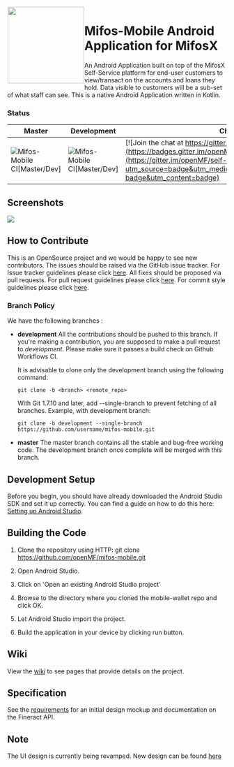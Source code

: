 <img height='175' src="https://user-images.githubusercontent.com/37406965/51083189-d5dc3a80-173b-11e9-8ca0-28015e0893ac.png" align="left" hspace="1" vspace="1">

# Mifos-Mobile Android Application for MifosX

An Android Application built on top of the MifosX Self-Service platform for end-user customers to view/transact on the accounts and loans they hold. Data visible to customers will be a sub-set of what staff can see. This is a native Android Application written in Kotlin.

### Status

| Master | Development | Chat |
|------------|-----------------|-----------------|
| ![Mifos-Mobile CI[Master/Dev]](https://github.com/openMF/mifos-mobile/workflows/Mifos-Mobile%20CI%5BMaster/Dev%5D/badge.svg?branch=master) | ![Mifos-Mobile CI[Master/Dev]](https://github.com/openMF/mifos-mobile/workflows/Mifos-Mobile%20CI%5BMaster/Dev%5D/badge.svg?branch=development) |[![Join the chat at https://gitter.im/openMF/self-service-app](https://badges.gitter.im/openMF/self-service-app.svg)](https://gitter.im/openMF/self-service-app?utm_source=badge&utm_medium=badge&utm_campaign=pr-badge&utm_content=badge)|

## Screenshots

<p>
  <img src="https://user-images.githubusercontent.com/24931732/48102172-b0ccc800-e1de-11e8-9fb9-17c41234636e.png" />
</p>

## How to Contribute

This is an OpenSource project and we would be happy to see new contributors. The issues should be raised via the GitHub issue tracker.
For Issue tracker guidelines please click <a href="https://github.com/openMF/mifos-mobile/blob/development/.github/ISSUE_TEMPLATE.md">here</a>. All fixes should be proposed via pull requests.
For pull request guidelines please click <a href="https://github.com/openMF/mifos-mobile/blob/development/.github/CONTRIBUTING.md#pull-requests">here</a>. For commit style guidelines please click <a href="https://github.com/openMF/mifos-mobile/wiki/Commit-Style-Guide">here</a>.

### Branch Policy

We have the following branches :

 * **development**
     All the contributions should be pushed to this branch. If you're making a contribution,
     you are supposed to make a pull request to _development_.
     Please make sure it passes a build check on Github Workflows CI.

     It is advisable to clone only the development branch using the following command:

    `git clone -b <branch> <remote_repo>`

    With Git 1.7.10 and later, add --single-branch to prevent fetching of all branches. Example, with development branch:

    `git clone -b development --single-branch https://github.com/username/mifos-mobile.git`

 * **master**
   The master branch contains all the stable and bug-free working code. The development branch once complete will be merged with this branch.

## Development Setup

Before you begin, you should have already downloaded the Android Studio SDK and set it up correctly. You can find a guide on how to do this here: [Setting up Android Studio](http://developer.android.com/sdk/installing/index.html?pkg=studio).

## Building the Code

1. Clone the repository using HTTP: git clone https://github.com/openMF/mifos-mobile.git

2. Open Android Studio.

3. Click on 'Open an existing Android Studio project'

4. Browse to the directory where you cloned the mobile-wallet repo and click OK.

5. Let Android Studio import the project.

6. Build the application in your device by clicking run button.

## Wiki

View the [wiki](https://github.com/openMF/self-service-app/wiki) to see pages that provide details on the project.

## Specification

See the [requirements](https://github.com/openMF/self-service-app/wiki/Design-&-Requirements) for an initial design mockup and documentation on the Fineract API.

## Note

The UI design is currently being revamped. New design can be found [here](https://docs.google.com/presentation/d/1yFR19vGlKW-amxzGms8TgPzd1jWkrALPFcaC85EyYpw/edit#slide=id.g6c6ccd991d_0_42)
